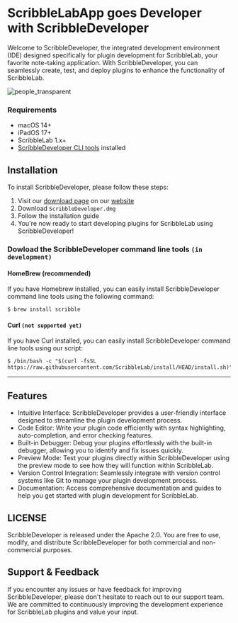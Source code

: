# ScribbleLabApp goes Developer with ScribbleDeveloper

Welcome to ScribbleDeveloper, the integrated development environment (IDE) designed specifically for plugin development for ScribbleLab, 
your favorite note-taking application. 
With ScribbleDeveloper, you can seamlessly create, test, and deploy plugins to enhance the functionality of ScribbleLab.

![people_transparent](https://github.com/ScribbleLabApp/ScribbleLab/assets/129311622/8874be90-21b5-41fd-9c03-df32559c6ff4)

### Requirements
- macOS 14+
- iPadOS 17+
- ScribbleLab 1.x+
- [ScribbleDeveloper CLI tools](https://github.com/ScribbleLabApp/ScribbleDeveloper-CLI) installed

## Installation
To install ScribbleDeveloper, please follow these steps:
1. Visit our [download page]() on our [website]()
2. Download `ScribbleDeveloper.dmg`
3. Follow the installation guide
4. You're now ready to start developing plugins for ScribbleLab using ScribbleDeveloper!

### Dowload the ScribbleDeveloper command line tools `(in development)`

#### HomeBrew (recommended)
If you have Homebrew installed, you can easily install ScribbleDeveloper command line tools using the following command:

```shell
$ brew install scribble
```

#### Curl `(not supported yet)`
If you have Curl installed, you can easily install ScribbleDeveloper command line tools using our script:
```shell
$ /bin/bash -c "$(curl -fsSL https://raw.githubusercontent.com/ScribbleLab/install/HEAD/install.sh)"
```

---

## Features
- Intuitive Interface: ScribbleDeveloper provides a user-friendly interface designed to streamline the plugin development process.
- Code Editor: Write your plugin code efficiently with syntax highlighting, auto-completion, and error checking features.
- Built-in Debugger: Debug your plugins effortlessly with the built-in debugger, allowing you to identify and fix issues quickly.
- Preview Mode: Test your plugins directly within ScribbleDeveloper using the preview mode to see how they will function within ScribbleLab.
- Version Control Integration: Seamlessly integrate with version control systems like Git to manage your plugin development process.
- Documentation: Access comprehensive documentation and guides to help you get started with plugin development for ScribbleLab.

## LICENSE
ScribbleDeveloper is released under the Apache 2.0. You are free to use, modify, and distribute ScribbleDeveloper for both 
commercial and non-commercial purposes.

## Support & Feedback
If you encounter any issues or have feedback for improving ScribbleDeveloper, please don't hesitate to reach out to our support team. 
We are committed to continuously improving the development experience for ScribbleLab plugins and value your input.
